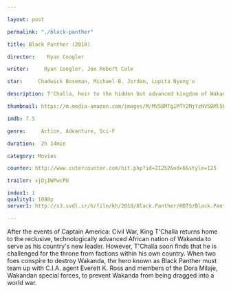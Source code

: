 ```yaml
---

layout: post

permalink: "./black-panther"

title: Black Panther (2018)

director:    Ryan Coogler

writer:     Ryan Coogler, Joe Robert Cole

star:     Chadwick Boseman, Michael B. Jordan, Lupita Nyong'o

description: T'Challa, heir to the hidden but advanced kingdom of Wakanda, must step forward to lead his people into a new future and must confront a challenger from his country's past.

thumbnail: https://m.media-amazon.com/images/M/MV5BMTg1MTY2MjYzNV5BMl5BanBnXkFtZTgwMTc4NTMwNDI@._V1_UX182_CR0,0,182,268_AL__QL50.jpg

imdb: 7.5

genre:     Action, Adventure, Sci-F

duration:  2h 14min

category: Movies

counter: http://www.cutercounter.com/hit.php?id=21252&nd=6&style=125

trailer: xjDjIWPwcPU

index1: 1
quality1: 1080p
server1: http://s3.svdl.ir/h/film/kh/2018/Black.Panther/HDTS/Black.Panther.2018.HDTS.720p.MkvCage.mkv

---
```


After the events of Captain America: Civil War, King T'Challa returns home to the reclusive, technologically advanced African nation of Wakanda to serve as his country's new leader. However, T'Challa soon finds that he is challenged for the throne from factions within his own country. When two foes conspire to destroy Wakanda, the hero known as Black Panther must team up with C.I.A. agent Everett K. Ross and members of the Dora Milaje, Wakandan special forces, to prevent Wakanda from being dragged into a world war.